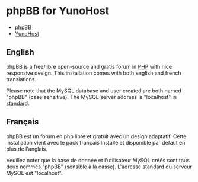 # phpBB for YunoHost

* [phpBB](https://www.phpbb.com/)
* [YunoHost](https://yunohost.org/)

## English

phpBB is a free/libre open-source and gratis forum in [PHP](https://secure.php.net/) with nice responsive design.
This installation comes with both english and french translations.

Please note that the MySQL database and user created are both named "phpBB" (case sensitive).
The MySQL server address is "localhost" in standard.

## Français

phpBB est un forum en php libre et gratuit avec un design adaptatif.
Cette installation vient avec le pack français installé et disponible par défaut en plus de l'anglais.

Veuillez noter que la base de donnée et l'utilisateur MySQL créés sont tous deux nommés "phpBB" (sensible à la casse).
L'adresse standard du serveur MySQL est "localhost".
